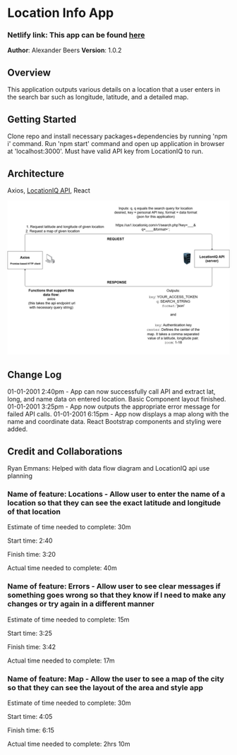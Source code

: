 
# Location Info App
### Netlify link: This app can be found [here](https://nervous-mclean-43f026.netlify.app/)

**Author**: Alexander Beers
**Version**: 1.0.2

## Overview

This application outputs various details on a location that a user enters in the search bar such as longitude, latitude, and a detailed map.

## Getting Started

Clone repo and install necessary packages+dependencies by running 'npm i' command. Run 'npm start' command and open up application in browser at 'localhost:3000'. Must have valid API key from LocationIQ to run.

## Architecture

Axios, [LocationIQ API](https://locationiq.com/), React

![Data Flow Diagram](DataFlow.jpg)

## Change Log

01-01-2001 2:40pm - App can now successfully call API and extract lat, long, and name data on entered location. Basic Component layout finished.
01-01-2001 3:25pm - App now outputs the appropriate error message for failed API calls.
01-01-2001 6:15pm - App now displays a map along with the name and coordinate data. React Bootstrap components and styling were added.

## Credit and Collaborations

Ryan Emmans: Helped with data flow diagram and LocationIQ api use planning

### Name of feature: Locations - Allow user to enter the name of a location so that they can see the exact latitude and longitude of that location

Estimate of time needed to complete: 30m

Start time: 2:40

Finish time: 3:20

Actual time needed to complete: 40m

### Name of feature: Errors - Allow user to see clear messages if something goes wrong so that they know if I need to make any changes or try again in a different manner

Estimate of time needed to complete: 15m

Start time: 3:25

Finish time: 3:42

Actual time needed to complete: 17m

### Name of feature: Map - Allow the user to see a map of the city so that they can see the layout of the area and style app

Estimate of time needed to complete: 30m

Start time: 4:05

Finish time: 6:15

Actual time needed to complete: 2hrs 10m
